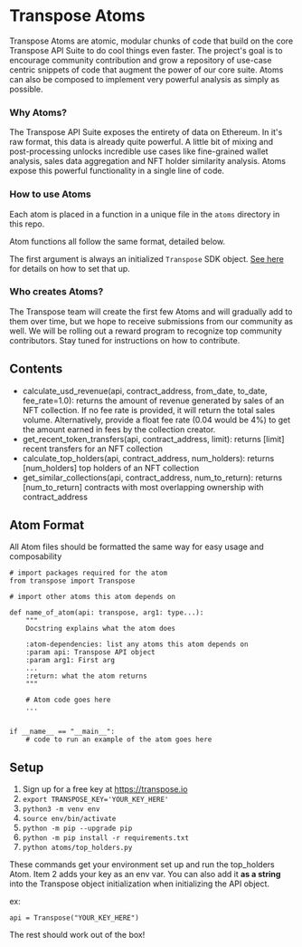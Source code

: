 # Transpose Atoms

Transpose Atoms are atomic, modular chunks of code that build on the core Transpose API Suite to do cool things even faster. The project's goal is to encourage community contribution and grow a repository of use-case centric snippets of code that augment the power of our core suite. Atoms can also be composed to implement very powerful analysis as simply as possible.

### Why Atoms?

The Transpose API Suite exposes the entirety of data on Ethereum. In it's raw format, this data is already quite powerful. A little bit of mixing and post-processing unlocks incredible use cases like fine-grained wallet analysis, sales data aggregation and NFT holder similarity analysis. Atoms expose this powerful functionality in a single line of code.

### How to use Atoms
Each atom is placed in a function in a unique file in the `atoms` directory in this repo.

Atom functions all follow the same format, detailed below.

The first argument is always an initialized `Transpose` SDK object. [See here](https://github.com/TransposeData/transpose-python-sdk) for details on how to set that up.

### Who creates Atoms?
The Transpose team will create the first few Atoms and will gradually add to them over time, but we hope to receive submissions from our community as well. We will be rolling out a reward program to recognize top community contributors. Stay tuned for instructions on how to contribute.

## Contents
- calculate_usd_revenue(api, contract_address, from_date, to_date, fee_rate=1.0): returns the amount of revenue generated by sales of an NFT collection. If no fee rate is provided, it will return the total sales volume. Alternatively, provide a float fee rate (0.04 would be 4%) to get the amount earned in fees by the collection creator. 
- get_recent_token_transfers(api, contract_address, limit): returns [limit] recent transfers for an NFT collection
- calculate_top_holders(api, contract_address, num_holders): returns [num_holders] top holders of an NFT collection
- get_similar_collections(api, contract_address, num_to_return): returns [num_to_return] contracts with most overlapping ownership with contract_address

## Atom Format
All Atom files should be formatted the same way for easy usage and composability
```
# import packages required for the atom
from transpose import Transpose

# import other atoms this atom depends on

def name_of_atom(api: transpose, arg1: type...):
    """
    Docstring explains what the atom does

    :atom-dependencies: list any atoms this atom depends on
    :param api: Transpose API object
    :param arg1: First arg
    ...
    :return: what the atom returns 
    """

    # Atom code goes here
    ...


if __name__ == "__main__":
    # code to run an example of the atom goes here
```


## Setup
1. Sign up for a free key at https://transpose.io 
2. `export TRANSPOSE_KEY='YOUR_KEY_HERE'`
3. `python3 -m venv env`
4. `source env/bin/activate`
5. `python -m pip --upgrade pip`
6. `python -m pip install -r requirements.txt`
7. `python atoms/top_holders.py` 

These commands get your environment set up and run the top_holders Atom. Item 2 adds your key as an env var. You can also add it **as a string** into the Transpose object initialization when initializing the API object.

ex:

`api = Transpose("YOUR_KEY_HERE")`

The rest should work out of the box!